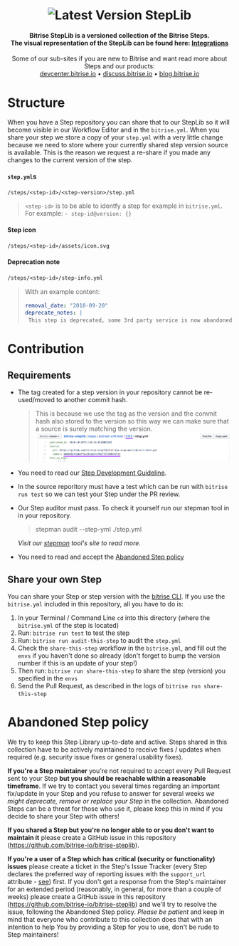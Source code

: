 <h1 align="center"><img src="https://app.bitrise.io/app/a0bac497f75e1490/status.svg?token=A3abbQcGjDvqyzGUkdVukw&branch=master" alt="Latest Version"></img> StepLib</h1>

<h4 align="center">Bitrise StepLib is a versioned collection of the Bitrise Steps.<br>The visual representation of the StepLib can be found here: <a href="https://www.bitrise.io/integrations/steps">Integrations</a></h4>

<p align="center">
Some of our sub-sites if you are new to Bitrise and want read more about Steps and our products:
<br>
  <a href="https://devcenter.bitrise.io">devcenter.bitrise.io</a> •
  <a href="https://discuss.bitrise.io">discuss.bitrise.io</a> •
  <a href="https://blog.bitrise.io">blog.bitrise.io</a>
</p>

# Structure

When you have a Step repository you can share that to our StepLib so it will become visible in our Workflow Editor and in the `bitrise.yml`. When you share your step we store a copy of your `step.yml` with a very little change because we need to store where your currently shared step version source is available. This is the reason we request a re-share if you made any changes to the current version of the step.

#### `step.yml`s
```txt
/steps/<step-id>/<step-version>/step.yml
```
> `<step-id>` is to be able to identfy a step for example in `bitrise.yml`. For example: `- step-id@version: {}`

#### Step icon
```txt
/steps/<step-id>/assets/icon.svg
```

#### Deprecation note
```txt
/steps/<step-id>/step-info.yml
```
> With an example content:
>```yaml
>removal_date: "2018-09-20"
>deprecate_notes: |
>  This step is deprecated, some 3rd party service is now abandoned. Please use "another" step instead.
>```


# Contribution

## Requirements

- The tag created for a step version in your repository cannot be re-used/moved to another commit hash.
    > This is because we use the tag as the version and the commit hash also stored to the version so this way we can make sure that a source is surely matching the version.
    ![Tag](assets/tag.png)
- You need to read our [Step Development Guideline](https://github.com/bitrise-io/bitrise/blob/master/_docs/step-development-guideline.md).
- In the source reporitory must have a test which can be run with `bitrise run test` so we can test your Step under the PR review.
- Our Step auditor must pass. To check it yourself run our stepman tool in in your repository.
    > stepman audit --step-yml ./step.yml
    
    _Visit our [stepman](https://github.com/bitrise-io/stepman) tool's site to read more._
- You need to read and accept the [Abandoned Step policy](#abandoned-step-policy)

## Share your own Step

You can share your Step or step version with the [bitrise CLI](https://github.com/bitrise-io/bitrise). If you use the `bitrise.yml` included in this repository, all you have to do is:

1. In your Terminal / Command Line `cd` into this directory (where the `bitrise.yml` of the step is located)
1. Run: `bitrise run test` to test the step
1. Run: `bitrise run audit-this-step` to audit the `step.yml`
1. Check the `share-this-step` workflow in the `bitrise.yml`, and fill out the
   `envs` if you haven't done so already (don't forget to bump the version number if this is an update
   of your step!)
1. Then run: `bitrise run share-this-step` to share the step (version) you specified in the `envs`
1. Send the Pull Request, as described in the logs of `bitrise run share-this-step`


# Abandoned Step policy

We try to keep this Step Library up-to-date and active. Steps shared in this collection have to be actively maintained to receive fixes / updates when required (e.g. security issue fixes or general usability fixes).

**If you're a Step maintainer** you're not required to accept every Pull Request sent to your Step **but you should be reachable within a reasonable timeframe**. If we try to contact you several times regarding an important fix/update in your Step and you refuse to answer for several weeks *we might deprecate, remove or replace your Step* in the collection. Abandoned Steps can be a threat for those who use it, please keep this in mind if you decide to share your Step with others!

**If you shared a Step but you're no longer able to or you don't want to maintain it** please create a GitHub issue in this repository (https://github.com/bitrise-io/bitrise-steplib).

**If you're a user of a Step which has critical (security or functionality) issues** please create a ticket in the Step's Issue Tracker (every Step declares the preferred way of reporting issues with the `support_url` attribute - [see](https://github.com/bitrise-io/bitrise-steplib/blob/master/steps/activate-ssh-key/3.1.0/step.yml#L15)) first. If you don't get a response from the Step's maintainer for an extended period (reasonably, in general, for more than a couple of weeks) please create a GitHub issue in this repository (https://github.com/bitrise-io/bitrise-steplib) and we'll try to resolve the issue, following the Abandoned Step policy. *Please be patient* and keep in mind that everyone who contribute to this collection does that with an intention to help You by providing a Step for you to use, don't be rude to Step maintainers!